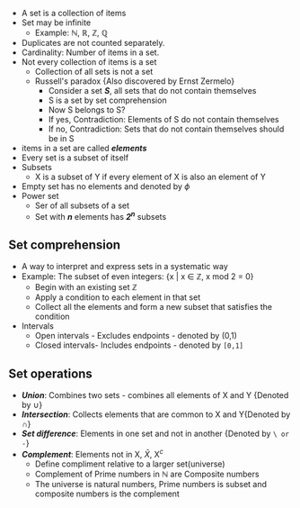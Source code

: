 * A set is a collection of items
* Set may be infinite
	* Example:   $\mathbb{N}$, $\mathbb{R}$, $\mathbb{Z}$, $\mathbb{Q}$
* Duplicates are not counted separately.
* Cardinality: Number of items in a set.
* Not every collection of items is a set
	* Collection of all sets is not a set
	* Russell's paradox {Also discovered by Ernst Zermelo}
		* Consider a set ***S***, all sets that do not contain themselves
		* S is a set by set comprehension
		* Now S belongs to S?
		* If yes, Contradiction: Elements of S do not contain themselves
		* If no,  Contradiction: Sets that do not contain themselves should be in S
* items in a set are called ***elements***
* Every set is a subset of itself
* Subsets
	* X is a subset of Y if every element of X is also an element of Y
* Empty set has no elements and denoted by $\phi$
* Power set
	* Ser of all subsets of a set
	* Set with ***n*** elements has ***2$^n$*** subsets

## Set comprehension
* A way to interpret and express sets in a systematic way
* Example: The subset of even integers: {x | x $\in$ $\mathbb{Z}$, x mod 2 = 0}
	* Begin with an existing set $\mathbb{Z}$ 
	* Apply a condition to each element in that set
	* Collect all the elements and form a new subset that satisfies the condition
* Intervals
	* Open intervals - Excludes endpoints - denoted by (0,1)
	* Closed intervals- Includes endpoints - denoted by `[0,1]`

## Set operations
* ***Union***: Combines two sets - combines all elements of X and Y {Denoted by $\cup$}
* ***Intersection***: Collects elements that are common to X and Y{Denoted by $\cap$}
* ***Set difference***: Elements in one set and not in another {Denoted by ``\ or -``}
* ***Complement***: Elements not in X, $\bar{X}$, X$^c$ 
	* Define compliment relative to a larger set(universe)
	* Complement of Prime numbers in $\mathbb{N}$ are Composite numbers
	* The universe is natural numbers, Prime numbers is subset and composite numbers is the complement


